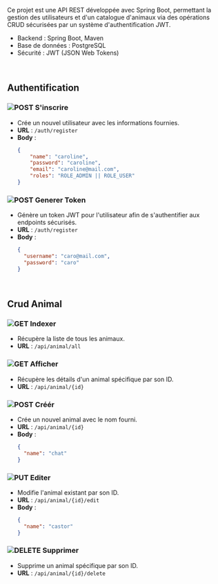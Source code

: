 Ce projet est une API REST développée avec Spring Boot, permettant la gestion des utilisateurs et d'un catalogue d'animaux via des opérations CRUD sécurisées par un système d'authentification JWT.

- Backend : Spring Boot, Maven
- Base de données : PostgreSQL
- Sécurité : JWT (JSON Web Tokens)
 <br>
 
## Authentification

### ![POST](https://img.shields.io/badge/POST-blue) S'inscrire
- Crée un nouvel utilisateur avec les informations fournies.
- **URL** : `/auth/register`
- **Body** :
  ```json
  {
      "name": "caroline",
      "password": "caroline",
      "email": "caroline@mail.com",
      "roles": "ROLE_ADMIN || ROLE_USER"
  }

### ![POST](https://img.shields.io/badge/POST-blue) Generer Token
- Génère un token JWT pour l'utilisateur afin de s'authentifier aux endpoints sécurisés.
- **URL** : `/auth/register`
- **Body** :
  ```json
  {
    "username": "caro@mail.com",
    "password": "caro"
  }
<br>

## Crud Animal

### ![GET](https://img.shields.io/badge/GET-brightgreen) Indexer
- Récupère la liste de tous les animaux.
- **URL** : `/api/animal/all`

 
### ![GET](https://img.shields.io/badge/GET-brightgreen) Afficher
- Récupère les détails d'un animal spécifique par son ID.
- **URL** : `/api/animal/{id}`

### ![POST](https://img.shields.io/badge/POST-blue) Créér
- Crée un nouvel animal avec le nom fourni.
- **URL** : `/api/animal/{id}`
- **Body** :
  ```json
  {
    "name": "chat"
  }

### ![PUT](https://img.shields.io/badge/PUT-orange) Editer
- Modifie l'animal existant par son ID.
- **URL** : `/api/animal/{id}/edit`
- **Body** :
  ```json
  {
    "name": "castor"
  }

### ![DELETE](https://img.shields.io/badge/DELETE-red) Supprimer
- Supprime un animal spécifique par son ID.
- **URL** : `/api/animal/{id}/delete`

